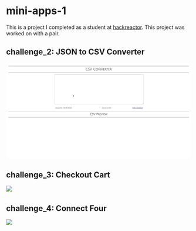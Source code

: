 # mini-apps-1
This is a project I completed as a student at [hackreactor](http://hackreactor.com). This project was worked on with a pair.

## challenge_2: JSON to CSV Converter
![](challenge_2/demo.gif)

## challenge_3: Checkout Cart
![](challenge_3/demo.gif)

## challenge_4: Connect Four
![](challenge_4/demo.gif)